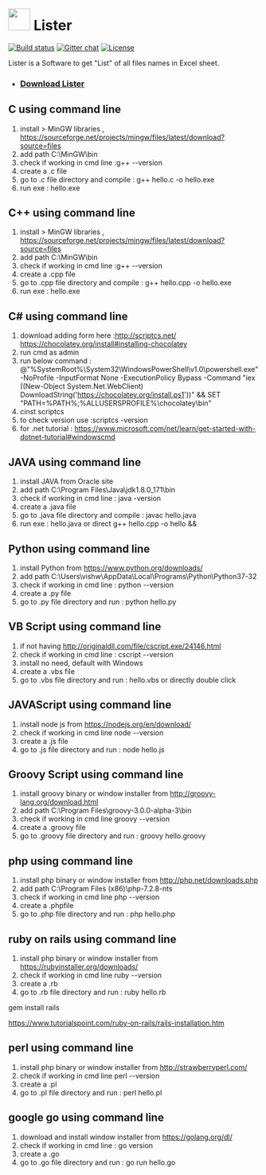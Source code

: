 
#  <img src="https://png.icons8.com/dusk/50/000000/ms-excel.png" width="44">  Lister 
[![Build status](https://ci.appveyor.com/api/projects/status/1wcp41xf6q49988m/branch/master?svg=true)](https://ci.appveyor.com/project/ginger/ginger/branch/master) [![Gitter chat](https://badges.gitter.im/gitterHQ/gitter.png)](https://gitter.im/Ginger-Automation/)
[![License](https://img.shields.io/badge/License-Apache%202.0-blue.svg)](https://opensource.org/licenses/Apache-2.0)

Lister is a Software to get "List" of all files names in Excel sheet.

- ### [Download Lister](https://github.com/vishwmalakar91/Programmes/releases)

C using command line
----------------------------------
1. install > MinGW libraries , https://sourceforge.net/projects/mingw/files/latest/download?source=files
2. add path C:\MinGW\bin
3.  check if working in cmd line :g++ --version
4. create a .c file
5. go to .c file directory and compile :  g++ hello.c -o hello.exe
6. run exe : hello.exe


C++ using command line
----------------------------------
1. install > MinGW libraries , https://sourceforge.net/projects/mingw/files/latest/download?source=files
2. add path C:\MinGW\bin
3.  check if working in cmd line :g++ --version
4. create a .cpp file
5. go to .cpp file directory and compile :  g++ hello.cpp -o hello.exe
6. run exe : hello.exe

C# using command line
----------------------------------
1. download adding form here :http://scriptcs.net/
https://chocolatey.org/install#installing-chocolatey
2. run cmd as admin
3. run below command : @"%SystemRoot%\System32\WindowsPowerShell\v1.0\powershell.exe" -NoProfile -InputFormat None -ExecutionPolicy Bypass -Command "iex ((New-Object System.Net.WebClient) DownloadString('https://chocolatey.org/install.ps1'))" && SET "PATH=%PATH%;%ALLUSERSPROFILE%\chocolatey\bin"
4. cinst scriptcs
5. to check version use :scriptcs -version
6. for .net tutorial : https://www.microsoft.com/net/learn/get-started-with-dotnet-tutorial#windowscmd


JAVA using command line
----------------------------------
1. install JAVA from Oracle site
2. add path C:\Program Files\Java\jdk1.8.0_171\bin
3. check if working in cmd line : java -version
4. create a .java file
5. go to .java file directory and compile :  javac hello.java
6. run exe : hello.java or direct g++ hello.cpp -o hello &&


Python using command line
----------------------------------
1. install Python from https://www.python.org/downloads/
2. add path C:\Users\vishw\AppData\Local\Programs\Python\Python37-32
3.  check if working in cmd line : python --version
4. create a .py file
5. go to .py file directory and run :  python hello.py

VB Script using command line
----------------------------------
1. if not having http://originaldll.com/file/cscript.exe/24146.html
2.  check if working in cmd line : cscript --version
3. install no need, default with Windows
4. create a .vbs file
5. go to .vbs file directory and run :  hello.vbs or directly double click


JAVAScript using command line
----------------------------------

1. install node js from   https://nodejs.org/en/download/
2. check if working in cmd line node --version
3. create a .js file
4. go to .js file directory and run :  node hello.js


Groovy Script using command line
----------------------------------

1. install groovy binary or window installer from  http://groovy-lang.org/download.html
2. add path C:\Program Files\groovy-3.0.0-alpha-3\bin
3. check if working in cmd line groovy --version
4. create a .groovy file
5. go to .groovy file directory and run :  groovy hello.groovy

php using command line
----------------------------------

1. install php binary or window installer from  http://php.net/downloads.php
2. add path C:\Program Files (x86)\php-7.2.8-nts
3. check if working in cmd line php --version
4. create a .phpfile
5. go to .php file directory and run :  php hello.php


ruby on rails using command line
----------------------------------

1. install php binary or window installer from  https://rubyinstaller.org/downloads/
2. check if working in cmd line ruby --version
3. create a .rb
4. go to .rb file directory and run :  ruby hello.rb


gem install rails

https://www.tutorialspoint.com/ruby-on-rails/rails-installation.htm

perl using command line
----------------------------------

1. install php binary or window installer from  http://strawberryperl.com/
2. check if working in cmd line perl --version
3. create a .pl
4. go to .pl file directory and run :  perl hello.pl


google go using command line
----------------------------------

1. download and install window installer from https://golang.org/dl/
2. check if working in cmd line : go version
3. create a .go
4. go to .go file directory and run :  go run hello.go









